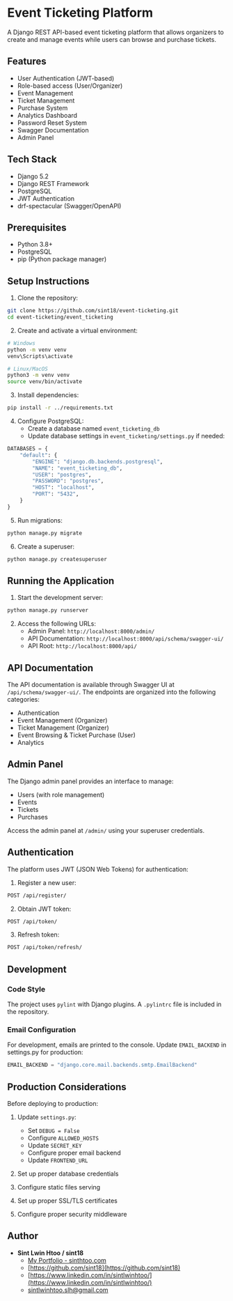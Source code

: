 # Event Ticketing Platform

A Django REST API-based event ticketing platform that allows organizers to create and manage events while users can browse and purchase tickets.

## Features

- User Authentication (JWT-based)
- Role-based access (User/Organizer)
- Event Management
- Ticket Management
- Purchase System
- Analytics Dashboard
- Password Reset System
- Swagger Documentation
- Admin Panel

## Tech Stack

- Django 5.2
- Django REST Framework
- PostgreSQL
- JWT Authentication
- drf-spectacular (Swagger/OpenAPI)

## Prerequisites

- Python 3.8+
- PostgreSQL
- pip (Python package manager)

## Setup Instructions

1. Clone the repository:
```bash
git clone https://github.com/sint18/event-ticketing.git
cd event-ticketing/event_ticketing
```

2. Create and activate a virtual environment:
```bash
# Windows
python -m venv venv
venv\Scripts\activate

# Linux/MacOS
python3 -m venv venv
source venv/bin/activate
```

3. Install dependencies:
```bash
pip install -r ../requirements.txt
```

4. Configure PostgreSQL:
   - Create a database named `event_ticketing_db`
   - Update database settings in `event_ticketing/settings.py` if needed:
```python
DATABASES = {
    "default": {
        "ENGINE": "django.db.backends.postgresql",
        "NAME": "event_ticketing_db",
        "USER": "postgres",
        "PASSWORD": "postgres",
        "HOST": "localhost",
        "PORT": "5432",
    }
}
```

5. Run migrations:
```bash
python manage.py migrate
```

6. Create a superuser:
```bash
python manage.py createsuperuser
```

## Running the Application

1. Start the development server:
```bash
python manage.py runserver
```

2. Access the following URLs:
   - Admin Panel: `http://localhost:8000/admin/`
   - API Documentation: `http://localhost:8000/api/schema/swagger-ui/`
   - API Root: `http://localhost:8000/api/`

## API Documentation

The API documentation is available through Swagger UI at `/api/schema/swagger-ui/`. The endpoints are organized into the following categories:

- Authentication
- Event Management (Organizer)
- Ticket Management (Organizer)
- Event Browsing & Ticket Purchase (User)
- Analytics

## Admin Panel

The Django admin panel provides an interface to manage:
- Users (with role management)
- Events
- Tickets
- Purchases

Access the admin panel at `/admin/` using your superuser credentials.

## Authentication

The platform uses JWT (JSON Web Tokens) for authentication:

1. Register a new user:
```bash
POST /api/register/
```

2. Obtain JWT token:
```bash
POST /api/token/
```

3. Refresh token:
```bash
POST /api/token/refresh/
```

## Development

### Code Style
The project uses `pylint` with Django plugins. A `.pylintrc` file is included in the repository.

### Email Configuration
For development, emails are printed to the console. Update `EMAIL_BACKEND` in settings.py for production:

```python
EMAIL_BACKEND = "django.core.mail.backends.smtp.EmailBackend"
```

## Production Considerations

Before deploying to production:

1. Update `settings.py`:
   - Set `DEBUG = False`
   - Configure `ALLOWED_HOSTS`
   - Update `SECRET_KEY`
   - Configure proper email backend
   - Update `FRONTEND_URL`

2. Set up proper database credentials
3. Configure static files serving
4. Set up proper SSL/TLS certificates
5. Configure proper security middleware

## Author

* **Sint Lwin Htoo / sint18**
    * [My Portfolio - sinthtoo.com](https://www.sinthtoo.com/)
    * [https://github.com/sint18](https://github.com/sint18)
    * [https://www.linkedin.com/in/sintlwinhtoo/](https://www.linkedin.com/in/sintlwinhtoo/)
    * [sintlwinhtoo.slh@gmail.com](mailto:your.email@example.com)

